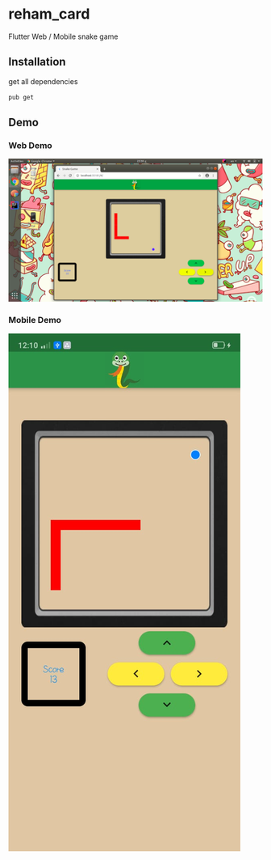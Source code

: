 # reham_card

Flutter Web / Mobile snake game

## Installation

get all dependencies

```bash
pub get
```
## Demo

### Web Demo

![](webDemo.png)

### Mobile Demo

![](mobileDemo.jpeg)


